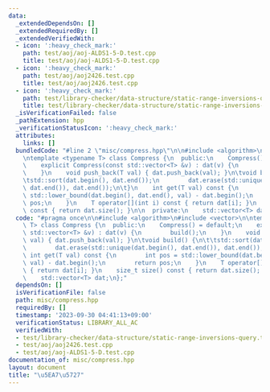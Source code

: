 ```yaml
---
data:
  _extendedDependsOn: []
  _extendedRequiredBy: []
  _extendedVerifiedWith:
  - icon: ':heavy_check_mark:'
    path: test/aoj/aoj-ALDS1-5-D.test.cpp
    title: test/aoj/aoj-ALDS1-5-D.test.cpp
  - icon: ':heavy_check_mark:'
    path: test/aoj/aoj2426.test.cpp
    title: test/aoj/aoj2426.test.cpp
  - icon: ':heavy_check_mark:'
    path: test/library-checker/data-structure/static-range-inversions-query.test.cpp
    title: test/library-checker/data-structure/static-range-inversions-query.test.cpp
  _isVerificationFailed: false
  _pathExtension: hpp
  _verificationStatusIcon: ':heavy_check_mark:'
  attributes:
    links: []
  bundledCode: "#line 2 \"misc/compress.hpp\"\n\n#include <algorithm>\n#include <vector>\n\
    \ntemplate <typename T> class Compress {\n  public:\n    Compress() = default;\n\
    \    explicit Compress(const std::vector<T> &v) : dat(v) {\n        build();\n\
    \    }\n    void push_back(T val) { dat.push_back(val); }\n\tvoid build() {\n\t\
    \tstd::sort(dat.begin(), dat.end());\n        dat.erase(std::unique(dat.begin(),\
    \ dat.end()), dat.end());\n\t}\n    int get(T val) const {\n        int pos =\
    \ std::lower_bound(dat.begin(), dat.end(), val) - dat.begin();\n        return\
    \ pos;\n    }\n    T operator[](int i) const { return dat[i]; }\n    size_t size()\
    \ const { return dat.size(); }\n\n  private:\n    std::vector<T> dat;\n};\n"
  code: "#pragma once\n\n#include <algorithm>\n#include <vector>\n\ntemplate <typename\
    \ T> class Compress {\n  public:\n    Compress() = default;\n    explicit Compress(const\
    \ std::vector<T> &v) : dat(v) {\n        build();\n    }\n    void push_back(T\
    \ val) { dat.push_back(val); }\n\tvoid build() {\n\t\tstd::sort(dat.begin(), dat.end());\n\
    \        dat.erase(std::unique(dat.begin(), dat.end()), dat.end());\n\t}\n   \
    \ int get(T val) const {\n        int pos = std::lower_bound(dat.begin(), dat.end(),\
    \ val) - dat.begin();\n        return pos;\n    }\n    T operator[](int i) const\
    \ { return dat[i]; }\n    size_t size() const { return dat.size(); }\n\n  private:\n\
    \    std::vector<T> dat;\n};"
  dependsOn: []
  isVerificationFile: false
  path: misc/compress.hpp
  requiredBy: []
  timestamp: '2023-09-30 04:41:13+09:00'
  verificationStatus: LIBRARY_ALL_AC
  verifiedWith:
  - test/library-checker/data-structure/static-range-inversions-query.test.cpp
  - test/aoj/aoj2426.test.cpp
  - test/aoj/aoj-ALDS1-5-D.test.cpp
documentation_of: misc/compress.hpp
layout: document
title: "\u5EA7\u5727"
---
```

